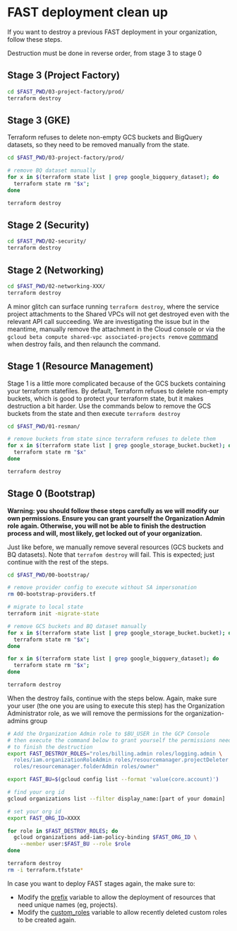 # FAST deployment clean up
If you want to destroy a previous FAST deployment in your organization, follow these steps.

Destruction must be done in reverse order, from stage 3 to stage 0

## Stage 3 (Project Factory)

```bash
cd $FAST_PWD/03-project-factory/prod/
terraform destroy
```

## Stage 3 (GKE)
Terraform refuses to delete non-empty GCS buckets and BigQuery datasets, so they need to be removed manually from the state.

```bash
cd $FAST_PWD/03-project-factory/prod/

# remove BQ dataset manually
for x in $(terraform state list | grep google_bigquery_dataset); do  
  terraform state rm "$x"; 
done

terraform destroy
```


## Stage 2 (Security)
```bash
cd $FAST_PWD/02-security/
terraform destroy
```

## Stage 2 (Networking)
```bash
cd $FAST_PWD/02-networking-XXX/
terraform destroy
```

A minor glitch can surface running `terraform destroy`, where the service project attachments to the Shared VPCs will not get destroyed even with the relevant API call succeeding. We are investigating the issue but in the meantime, manually remove the attachment in the Cloud console or via the ```gcloud beta compute shared-vpc associated-projects remove``` [command](https://cloud.google.com/sdk/gcloud/reference/beta/compute/shared-vpc/associated-projects/remove) when destroy fails, and then relaunch the command.

## Stage 1 (Resource Management)

Stage 1 is a little more complicated because of the GCS buckets containing your terraform statefiles. By default, Terraform refuses to delete non-empty buckets, which is good to protect your terraform state, but it makes destruction a bit harder. Use the commands below to remove the GCS buckets from the state and then execute `terraform destroy`


```bash
cd $FAST_PWD/01-resman/

# remove buckets from state since terraform refuses to delete them
for x in $(terraform state list | grep google_storage_bucket.bucket); do  
  terraform state rm "$x"
done

terraform destroy
```

## Stage 0 (Bootstrap)

**Warning: you should follow these steps carefully as we will modify our own permissions. Ensure you can grant yourself the Organization Admin role again. Otherwise, you will not be able to finish the destruction process and will, most likely, get locked out of your organization.**

Just like before, we manually remove several resources (GCS buckets and BQ datasets). Note that `terrafom destroy` will fail. This is expected; just continue with the rest of the steps.

```bash
cd $FAST_PWD/00-bootstrap/

# remove provider config to execute without SA impersonation
rm 00-bootstrap-providers.tf

# migrate to local state
terraform init -migrate-state

# remove GCS buckets and BQ dataset manually
for x in $(terraform state list | grep google_storage_bucket.bucket); do  
  terraform state rm "$x"; 
done

for x in $(terraform state list | grep google_bigquery_dataset); do  
  terraform state rm "$x"; 
done

terraform destroy
```

When the destroy fails, continue with the steps below. Again, make sure your user (the one you are using to execute this step) has the Organization Administrator role, as we will remove the permissions for the organization-admins group

```bash
# Add the Organization Admin role to $BU_USER in the GCP Console
# then execute the command below to grant yourself the permissions needed 
# to finish the destruction
export FAST_DESTROY_ROLES="roles/billing.admin roles/logging.admin \
  roles/iam.organizationRoleAdmin roles/resourcemanager.projectDeleter \
  roles/resourcemanager.folderAdmin roles/owner"

export FAST_BU=$(gcloud config list --format 'value(core.account)')

# find your org id
gcloud organizations list --filter display_name:[part of your domain]

# set your org id
export FAST_ORG_ID=XXXX

for role in $FAST_DESTROY_ROLES; do
  gcloud organizations add-iam-policy-binding $FAST_ORG_ID \
    --member user:$FAST_BU --role $role
done

terraform destroy
rm -i terraform.tfstate*
```

In case you want to deploy FAST stages again, the make sure to:
* Modify the [prefix](00-bootstrap/variables.tf) variable to allow the deployment of resources that need unique names (eg, projects).
* Modify the [custom_roles](00-bootstrap/variables.tf) variable to allow recently deleted custom roles to be created again.
